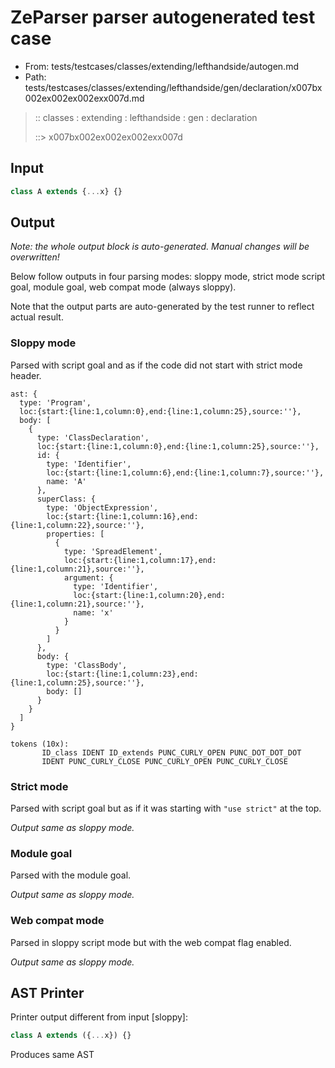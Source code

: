 # ZeParser parser autogenerated test case

- From: tests/testcases/classes/extending/lefthandside/autogen.md
- Path: tests/testcases/classes/extending/lefthandside/gen/declaration/x007bx002ex002ex002exx007d.md

> :: classes : extending : lefthandside : gen : declaration
>
> ::> x007bx002ex002ex002exx007d

## Input


`````js
class A extends {...x} {}
`````

## Output

_Note: the whole output block is auto-generated. Manual changes will be overwritten!_

Below follow outputs in four parsing modes: sloppy mode, strict mode script goal, module goal, web compat mode (always sloppy).

Note that the output parts are auto-generated by the test runner to reflect actual result.

### Sloppy mode

Parsed with script goal and as if the code did not start with strict mode header.

`````
ast: {
  type: 'Program',
  loc:{start:{line:1,column:0},end:{line:1,column:25},source:''},
  body: [
    {
      type: 'ClassDeclaration',
      loc:{start:{line:1,column:0},end:{line:1,column:25},source:''},
      id: {
        type: 'Identifier',
        loc:{start:{line:1,column:6},end:{line:1,column:7},source:''},
        name: 'A'
      },
      superClass: {
        type: 'ObjectExpression',
        loc:{start:{line:1,column:16},end:{line:1,column:22},source:''},
        properties: [
          {
            type: 'SpreadElement',
            loc:{start:{line:1,column:17},end:{line:1,column:21},source:''},
            argument: {
              type: 'Identifier',
              loc:{start:{line:1,column:20},end:{line:1,column:21},source:''},
              name: 'x'
            }
          }
        ]
      },
      body: {
        type: 'ClassBody',
        loc:{start:{line:1,column:23},end:{line:1,column:25},source:''},
        body: []
      }
    }
  ]
}

tokens (10x):
       ID_class IDENT ID_extends PUNC_CURLY_OPEN PUNC_DOT_DOT_DOT
       IDENT PUNC_CURLY_CLOSE PUNC_CURLY_OPEN PUNC_CURLY_CLOSE
`````

### Strict mode

Parsed with script goal but as if it was starting with `"use strict"` at the top.

_Output same as sloppy mode._

### Module goal

Parsed with the module goal.

_Output same as sloppy mode._

### Web compat mode

Parsed in sloppy script mode but with the web compat flag enabled.

_Output same as sloppy mode._

## AST Printer

Printer output different from input [sloppy]:

````js
class A extends ({...x}) {}
````

Produces same AST
